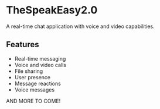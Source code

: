 # TheSpeakEasy2.0

A real-time chat application with voice and video capabilities.

## Features
- Real-time messaging
- Voice and video calls
- File sharing
- User presence
- Message reactions
- Voice messages

AND MORE TO COME!
